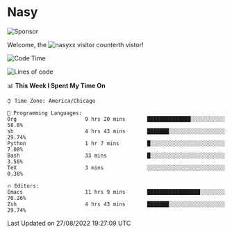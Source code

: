 # Nasy

<!--
<p align="center">
<img height="200" src="https://github-readme-stats.vercel.app/api?username=nasyxx&count_private=true&show_icons=true&theme=dracula&include_all_commits=true"/>
<img height="200" src="https://github-readme-stats.vercel.app/api/top-langs/?username=nasyxx&theme=dracula&hide=html,jupyter+notebook&count_private=true&show_icons=true"/>
</p>

  
----------------
-->

![Sponsor](https://img.shields.io/static/v1.svg?label=Sponsor&message=%E2%9D%A4&logo=GitHub&style=flat&color=pink)
 
Welcome, the ![nasyxx visitor counter](https://count.getloli.com/get/@nasyxx?theme=rule34)th vistor!
 
<!--START_SECTION:waka-->
![Code Time](http://img.shields.io/badge/Code%20Time-2%2C580%20hrs%2034%20mins-blue)

![Lines of code](https://img.shields.io/badge/From%20Hello%20World%20I%27ve%20Written-5%20Million%20lines%20of%20code-blue)

📊 **This Week I Spent My Time On** 

```text
⌚︎ Time Zone: America/Chicago

💬 Programming Languages: 
Org                      9 hrs 20 mins       ██████████████░░░░░░░░░░░   58.8% 
sh                       4 hrs 43 mins       ███████░░░░░░░░░░░░░░░░░░   29.74% 
Python                   1 hr 7 mins         █░░░░░░░░░░░░░░░░░░░░░░░░   7.08% 
Bash                     33 mins             █░░░░░░░░░░░░░░░░░░░░░░░░   3.56% 
TeX                      3 mins              ░░░░░░░░░░░░░░░░░░░░░░░░░   0.38%

🔥 Editors: 
Emacs                    11 hrs 9 mins       █████████████████░░░░░░░░   70.26% 
Zsh                      4 hrs 43 mins       ███████░░░░░░░░░░░░░░░░░░   29.74%

```


 Last Updated on 27/08/2022 19:27:09 UTC
<!--END_SECTION:waka-->

<!-- ![visitors](https://visitor-badge.laobi.icu/badge?page_id=nasyxx.nasyxx) -->
